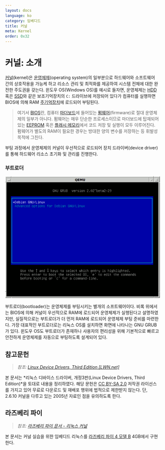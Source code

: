 ```yaml
---
layout: docs
language: ko
category: 임베디드
title: 커널
meta: Kernel
order: 0x32
---
```

# 커널: 소개
[커널](https://ko.wikipedia.org/wiki/커널_(컴퓨팅))(kernel)은 [운영체제](https://ko.wikipedia.org/wiki/운영_체제)(operating system)의 일부분으로 하드웨어와 소프트웨어 간의 상호작용을 가능케 하고 리소스 관리 및 최적화를 제공하여 시스템 전체에 대한 완전한 주도권을 갖는다. 윈도우 OS(Windows OS)를 예시로 들자면, 운영체제는 [HDD](https://ko.wikipedia.org/wiki/하드_디스크_드라이브) 혹은 [SSD](https://ko.wikipedia.org/wiki/솔리드_스테이트_드라이브)와 같은 보조기억장치의 `C:` 드라이브에 저장되어 있다가 컴퓨터를 실행하면 BIOS에 의해 RAM [주기억장치](https://ko.wikipedia.org/wiki/주기억장치)에 로드되어 부팅된다.

> 여기서 [BIOS](https://ko.wikipedia.org/wiki/바이오스)란, 컴퓨터 [마더보드](https://ko.wikipedia.org/wiki/메인보드)에 들어있는 [펌웨어](https://ko.wikipedia.org/wiki/펌웨어)(firmware)로 절대 운영체제의 일부가 아니다. 펌웨어는 매우 단순한 프로세스이므로 마더보드에 탑재되어 있는 [EEPROM](https://ko.wikipedia.org/wiki/EEPROM) 혹은 [플래시 메모리](https://ko.wikipedia.org/wiki/플래시_메모리)에서 코드 저장 및 실행이 모두 이루어진다. 펌웨어가 별도의 RAM이 필요한 경우는 방대한 양의 변수를 저장하는 등 휘발성 목적에 그친다.

부팅 과정에서 운영체제의 커널이 우선적으로 로드되어 장치 드라이버(device driver)를 통해 하드웨어 리소스 초기화 및 관리를 진행한다.

### 부트로더
![GNU GRUB 부트로더<sub><i>출처: <a href="https://commons.wikimedia.org/wiki/File:Debian_Unstable_GRUB2_(2015).png">위키미디어</a></i></sub>](/images/docs/kernel/kernel_bootloader_GRUB2.png)

부트로더(bootloader)는 운영체제를 부팅시키는 별개의 소프트웨어이다. 비록 위에서는 BIOS에 의해 커널이 우선적으로 RAM에 로드되어 운영체제가 실행된다고 설명하였지만, 실질적으로는 부트로더가 더 먼저 RAM에 로드되어 운영체제 부팅 준비를 마련한다. 가장 대표적인 부트로더로는 리눅스 OS를 설치하면 화면에 나타나는 GNU GRUB가 있다. 윈도우 OS도 부트로더가 존재하나 사용자의 편리성을 위해 기본적으로 빠르고 안전하게 운영체제를 자동으로 부팅하도록 설계되어 있다.

## 참고문헌
> *참조: [Linux Device Drivers, Third Edition [LWN.net]](https://lwn.net/Kernel/LDD3/)*

본 문서는 *리눅스 디바이스 드라이버, 개정3판(Linux Device Drivers, Third Edition)*을 토대로 내용을 정리하였다. 해당 문헌은 [CC BY-SA 2.0](https://creativecommons.org/licenses/by-sa/2.0/) 저작권 라이선스를 가지고 있어 무료로 다운로드 및 재배포 행위에 법적으로 제한받지 않는다. 단, 2.6.10 커널을 다루고 있는 2005년 자료인 점을 유의하도록 한다.

## 라즈베리 파이
> *참조: [라즈베리 파이 문서 - 리눅스 커널](https://www.raspberrypi.com/documentation/computers/linux_kernel.html)*

본 문서는 커널 실습을 위한 임베디드 리눅스를 [라즈베리 파이 4 모델 B](https://www.raspberrypi.com/products/raspberry-pi-4-model-b/) 4GB에서 구현한다.
